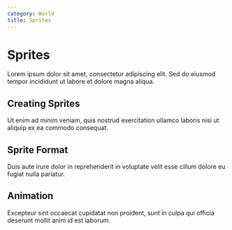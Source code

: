 ```yaml
---
category: World
title: Sprites
---
```


# Sprites

Lorem ipsum dolor sit amet, consectetur adipiscing elit. Sed do eiusmod tempor incididunt ut labore et dolore magna aliqua.

## Creating Sprites

Ut enim ad minim veniam, quis nostrud exercitation ullamco laboris nisi ut aliquip ex ea commodo consequat.

## Sprite Format

Duis aute irure dolor in reprehenderit in voluptate velit esse cillum dolore eu fugiat nulla pariatur.

## Animation

Excepteur sint occaecat cupidatat non proident, sunt in culpa qui officia deserunt mollit anim id est laborum.